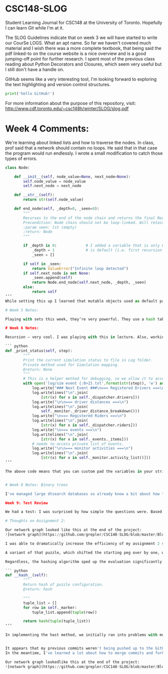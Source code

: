 # CSC148-SLOG
Student Learning Journal for CSC148 at the University of Toronto. Hopefully I can learn Git while I'm at it.

The SLOG Guidelines indicate that on week 3 we will have started to write our CourSe LOGS. What an apt name. So far we 
haven't covered much material and I wish there was a more complete textbook, that being said the pdf linked-to on the 
course website is a nice overview and is a good jumping-off point for further research.
I spent most of the previous class reading about Python Decorators and Closures, which seem very useful but I still 
don't have a handle on.

GitHub seems like a very interesting tool, I'm looking forward to exploring the text highlighting and version 
control structures.

``` python
print('hello GitHub!')
```

For more information about the purpose of this repository, 
visit: http://www.cdf.toronto.edu/~csc148h/winter/SLOG/slog.pdf


# Week 4 Comments:

We're learning about linked lists and how to traverse the nodes. In class, prof said that a network should contain no loops. He said that in that case the program would run endlessly. I wrote a small modification to catch those types of errors.

``` python
class Node:

    def __init__(self, node_value=None, next_node=None):
        self.node_value = node_value
        self.next_node = next_node

    def __str__(self):
        return str(self.node_value)

    def end_node(self, _depth=0, _seen=0):
        """
        Recurses to the end of the node chain and returns the final Node.
        Precondition: Node chain should not be loop-linked. Will retain a list of seen id's to prevent loops.
        :param seen: lst (empty)
        :return: Node
        """

        if _depth is 0:             # I added a variable that is only 0 when the external variable
            _depth = 1              # is default (i.e. first recursion level).
            _seen = []

        if self in _seen:
            return ValueError("Infinite loop detected")
        if self.next_node is not None:
            _seen.append(self)
            return Node.end_node(self.next_node, _depth, _seen)
        else:
            return self
‘’’
While setting this up I learned that mutable objects used as default parameters are initialized at import, not when the function is called, so the default object is used across function calls. It was messing up my functions! Not a mistake I’ll make a again…

# Week 5 Notes:

Playing with sets this week, they’re very powerful. They use a hash table like a dictionary – it looks like the early set implementation is a slightly altered version of the dictionary code in the python source. This means that they're faster to check membership, since the hash table is used firsts, and the da magic methods are only used after a collision. This is much faster than using ‘a in List’.

# Week 6 Notes:

Recursion – very cool. I was playing with this in lecture. Also, working on assignment 1 was interesting, because it was difficult to get a birds-eye view of the entire simulation. I wrote a private method in our simulation as follows, which let me practice with writing to a log file directory. Using preview in Mac OS finder, I could quickly flip through the different stages of the simulation to see how the drivers and riders interacted.

``` python
def _print_status(self, step):
        """
        Print the current simulation status to file in Log folder.
        Private method used for Simulation mapping.
        @return: None
        """
        # This is a helper method for debugging, so we allow it to access private variables.
        with open('log/sim event {:0>2}.txt'.format(str(step)), 'w') as log:
            log.write("### Next Event ###\n=== Registered Drivers ===\n")
            log.writelines("\n".join(
                [str(x) for x in self._dispatcher.drivers]))
            log.write("\n\n=== driver distances ===\n")
            log.writelines("\n".join(
                self._monitor._driver_distance_breakdown()))
            log.write("\n=== Registered Riders ===\n")
            log.writelines("\n".join(
                [str(x) for x in self._dispatcher.riders]))
            log.write("\n=== events ===\n")
            log.writelines("\n".join(
                [str(x) for x in self._events._items]))
            # needs to access private list of events.
            log.write("\n\n=== monitor activities ===\n")
            log.writelines("\n".join(
                [str(x) for x in self._monitor.activity_list()]))
‘’’

The above code means that you can custom pad the variables in your string format method, for example, {:0>2} will pad the string out to two digits with zeros.


# Week 8 Notes: Binary trees

I've managed large dtsearch databases so already know a bit about how to balance search trees, but it was interesting to build basic ones from scratch. Wit will be interesting to see how to rebuild them effectively – balancing trees is complicated problem.

Week 9: Test Review

We had a test: I was surprised by how simple the questions were. Based on past exams I thought I would be more pressed for time, but I went in prepared and answered all the questions with plenty of time to spare. Checked my work and caught a few bugs. Programming by pencil is a good time?

# Thoughts on Assignment 2:

Our network graph looked like this at the end of the project:
![network graph](https://github.com/grepler/CSC148-SLOG/blob/master/Blog-Pictures/CSC146-A2%20Network%20Graph.png "Network Path")

I was able to dramatically increase the efficiency of my assignment 2 solvers by implementing hashing methods on our puzzles. This meant that we could use the set membership O(1) property to dramatically increase the speed of the longest part of our puzzle evaluation code – checking to see if the puzzle and tiers derivatives were previously examined. Prior to the implementation the list membership operation would increase O(n), to a point where it would take1.1 seconds to check against a list of 10k previously evaluated puzzles. I left our depth first solver running on a 7x7 grid peg puzzle overnight and it ran through 10k puzzles without a solution. After I implemented the hashing, it was able to evaluate the 7x7 puzzle in 328 seconds.

A variant of that puzzle, which shifted the starting peg over by one, was given to the breadth-first solver. I think that that method of evaluation is inefficient for the type of puzzle, since there is  minimum number of potential moves in the late game, where the tree leaves appear. Early on there are far more moves but none of the puzzles are eliminated, so the breadth first needs to evaluate a large number of fruitless puzzles.

Regardless, the hashing algorithm sped up the evaluation significantly – after 4 hours, my computer had evaluated 1.4 million past puzzles before I cancelled the run.

``` python
def __hash__(self):
        """
        Return hash of puzzle configuration.
        @return: hash

        """
        tuple_list = []
        for row in self._marker:
            tuple_list.append(tuple(row))

        return hash(tuple(tuple_list))
‘’’

In implementing the hast method, we initially ran into problems with mutable types, for example, theories peg puzzles includes a set of viable characters. But this doesn’t have any impact on the configuration of the board, which is a static list, so we chose to hash an n-tuple of n-tuples, allowing us to run the hash function over an immutable object.


It appears that my previous commits weren't being pushed up to the GitHub project, so I'll have to take a look at that.
In the meantime, I've learned a lot about how to merge commits and forks into the master by using GitHub to manage the private repositories for Assignments 1 and 2. They're kind enough to permit five private repositories to University students.

Our network graph lookedlike this at the end of the project:
![network graph](https://github.com/grepler/CSC148-SLOG/blob/master/Blog-Pictures/CSC146-A2%20Network%20Graph.png "Network Path")
